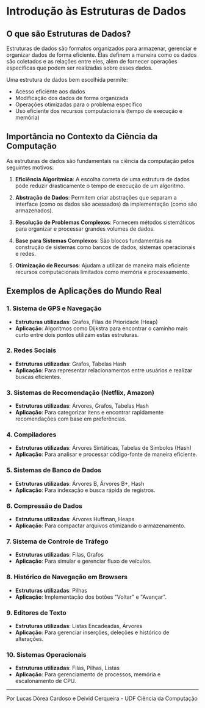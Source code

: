 # Introdução às Estruturas de Dados

## O que são Estruturas de Dados?

Estruturas de dados são formatos organizados para armazenar, gerenciar e organizar dados de forma eficiente. Elas definem a maneira como os dados são coletados e as relações entre eles, além de fornecer operações específicas que podem ser realizadas sobre esses dados.

Uma estrutura de dados bem escolhida permite:
- Acesso eficiente aos dados
- Modificação dos dados de forma organizada
- Operações otimizadas para o problema específico
- Uso eficiente dos recursos computacionais (tempo de execução e memória)

## Importância no Contexto da Ciência da Computação

As estruturas de dados são fundamentais na ciência da computação pelos seguintes motivos:

1. **Eficiência Algorítmica**: A escolha correta de uma estrutura de dados pode reduzir drasticamente o tempo de execução de um algoritmo.

2. **Abstração de Dados**: Permitem criar abstrações que separam a interface (como os dados são acessados) da implementação (como são armazenados).

3. **Resolução de Problemas Complexos**: Fornecem métodos sistemáticos para organizar e processar grandes volumes de dados.

4. **Base para Sistemas Complexos**: São blocos fundamentais na construção de sistemas como bancos de dados, sistemas operacionais e redes.

5. **Otimização de Recursos**: Ajudam a utilizar de maneira mais eficiente recursos computacionais limitados como memória e processamento.

## Exemplos de Aplicações do Mundo Real

### 1. Sistema de GPS e Navegação
- **Estruturas utilizadas**: Grafos, Filas de Prioridade (Heap)
- **Aplicação**: Algoritmos como Dijkstra para encontrar o caminho mais curto entre dois pontos utilizam estas estruturas.

### 2. Redes Sociais
- **Estruturas utilizadas**: Grafos, Tabelas Hash
- **Aplicação**: Para representar relacionamentos entre usuários e realizar buscas eficientes.

### 3. Sistemas de Recomendação (Netflix, Amazon)
- **Estruturas utilizadas**: Árvores, Grafos, Tabelas Hash
- **Aplicação**: Para categorizar itens e encontrar rapidamente recomendações com base em preferências.

### 4. Compiladores
- **Estruturas utilizadas**: Árvores Sintáticas, Tabelas de Símbolos (Hash)
- **Aplicação**: Para analisar e processar código-fonte de maneira eficiente.

### 5. Sistemas de Banco de Dados
- **Estruturas utilizadas**: Árvores B, Árvores B+, Hash
- **Aplicação**: Para indexação e busca rápida de registros.

### 6. Compressão de Dados
- **Estruturas utilizadas**: Árvores Huffman, Heaps
- **Aplicação**: Para compactar arquivos otimizando o armazenamento.

### 7. Sistema de Controle de Tráfego
- **Estruturas utilizadas**: Filas, Grafos
- **Aplicação**: Para simular e gerenciar fluxo de veículos.

### 8. Histórico de Navegação em Browsers
- **Estruturas utilizadas**: Pilhas
- **Aplicação**: Implementação dos botões "Voltar" e "Avançar".

### 9. Editores de Texto
- **Estruturas utilizadas**: Listas Encadeadas, Árvores
- **Aplicação**: Para gerenciar inserções, deleções e histórico de alterações.

### 10. Sistemas Operacionais
- **Estruturas utilizadas**: Filas, Pilhas, Listas
- **Aplicação**: Para gerenciamento de processos, memória e escalonamento de CPU.

---

Por Lucas Dórea Cardoso e Deivid Cerqueira - UDF Ciência da Computação